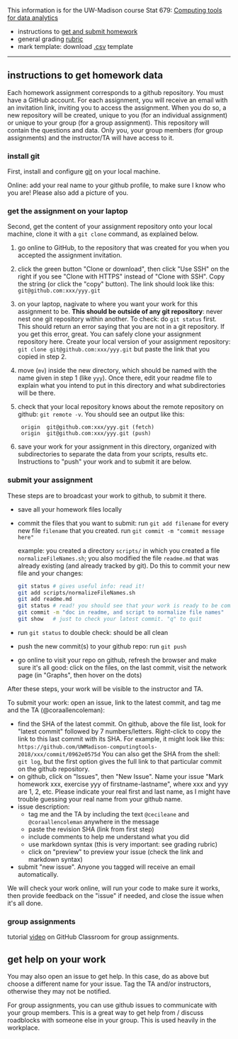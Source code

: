 This information is for the UW-Madison course Stat 679:
[Computing tools for data analytics](http://cecileane.github.io/computingtools)

- instructions to [get and submit homework](#instructions-to-get-homework-data)
- general grading [rubric](rubric.md)
- mark template: download [.csv](marktemplate.csv) template

---

## instructions to get homework data

Each homework assignment corresponds to a github repository.
You must have a GitHub account.
For each assignment, you will receive an email with an invitation link,
inviting you to access the assignment. When you do so,
a new repository will be created, unique to you (for an individual
assignment) or unique to your group (for a group assignment).
This repository will contain the questions and data.
Only you, your group members (for group assignments) and the instructor/TA
will have access to it.

### install git

First, install and configure [git](git.md) on your local machine.

Online: add your real name to your github profile,
to make sure I know who you are!
Please also add a picture of you.

### get the assignment on your laptop

Second, get the content of your assignment repository onto your local machine,
clone it with a `git clone` command, as explained below.

1. go online to GitHub, to the repository that was created for you when
you accepted the assignment invitation.


2. click the green button "Clone or download",
  then click "Use SSH" on the right if you see "Clone with HTTPS" instead
  of "Clone with SSH". Copy the string (or click the "copy" button).
  The link should look like this:
  `git@github.com:xxx/yyy.git`

3. on your laptop, nagivate to where you want your work for this assignment to be.
**This should be outside of any git repository**:
never nest one git repository within another.
To check: do `git status` first. This should return an error saying that you
are not in a git repository. If you get this error, great.
You can safely clone your assignment repository here.
Create your local version of your assignment repository:
`git clone git@github.com:xxx/yyy.git`
but paste the link that you copied in step 2.

4. move (`mv`) inside the new directory, which should be named with the name
  given in step 1 (like `yyy`). Once there,
  edit your readme file to explain what you intend to put in this directory
  and what subdirectories will be there.

5. check that your local repository knows about the remote repository on github:
  `git remote -v`. You should see an output like this:

        origin	git@github.com:xxx/yyy.git (fetch)
        origin	git@github.com:xxx/yyy.git (push)

6. save your work for your assignment in this directory, organized with subdirectories
  to separate the data from your scripts, results etc.
  Instructions to "push" your work and to submit it are below.

### submit your assignment

These steps are to broadcast your work to github, to submit it there.

- save all your homework files locally
- commit the files that you want to submit:
  run `git add filename` for every new file `filename` that you created.
  run `git commit -m "commit message here"`

   example: you created a directory `scripts/` in which you created a file
   `normalizeFileNames.sh`; you also modified the file `readme.md` that was
   already existing (and already tracked by git). Do this to commit
   your new file and your changes:

   ```bash
   git status # gives useful info: read it!
   git add scripts/normalizeFileNames.sh
   git add readme.md
   git status # read! you should see that your work is ready to be committed
   git commit -m "doc in readme, and script to normalize file names"
   git show   # just to check your latest commit. "q" to quit
   ```
- run `git status` to double check: should be all clean
- push the new commit(s) to your github repo:
  run `git push`
- go online to visit your repo on github, refresh the browser and make sure
  it's all good: click on the files, on the last commit,
  visit the network page (in "Graphs", then hover on the dots)

After these steps, your work will be visible to the instructor and TA.

To submit your work: open an issue, link to the latest commit, and tag me and the TA (@coraallencoleman):

- find the SHA of the latest commit.
  On github, above the file list, look for "latest commit" followed by 7 numbers/letters.
  Right-click to copy the link to this last commit with its SHA. For example, it might
  look like this:
  `https://github.com/UWMadison-computingtools-2018/xxx/commit/0962e0575d`
  You can also get the SHA from the shell: `git log`, but the first option gives the
  full link to that particular commit on the github repository.
- on github, click on "Issues", then "New Issue". Name your issue
  "Mark homework xxx, exercise yyy of firstname-lastname", where xxx and yyy are 1, 2, etc.
  Please indicate your real first and last name, as I might have trouble guessing
  your real name from your github name.
- issue description:
  * tag me and the TA by including the text `@cecileane` and
    `@coraallencoleman` anywhere in the message
  * paste the revision SHA (link from first step)
  * include comments to help me understand what you did
  * use markdown syntax (this is very important: see grading rubric)
  * click on "preview" to preview your issue (check the link and markdown syntax)
- submit "new issue". Anyone you tagged will receive an email automatically.

We will check your work online,
will run your code to make sure it works,
then provide feedback on the "issue" if needed,
and close the issue when it's all done.

### group assignments

tutorial [video](https://education.github.community/t/video-group-assignments/3614)
on GitHub Classroom for group assignments.

## get help on your work

You may also open an issue to get help. In this case, do as above but
choose a different name for your issue. Tag the TA and/or instructors,
otherwise they may not be notified.

For group assignments, you can use github issues to communicate with your
group members. This is a great way to get help from / discuss roadblocks with
someone else in your group. This is used heavily in the workplace.
